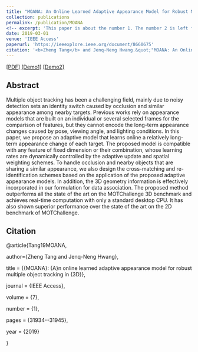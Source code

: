 ```yaml
---
title: "MOANA: An Online Learned Adaptive Appearance Model for Robust Multiple Object Tracking in 3D"
collection: publications
permalink: /publication/MOANA
<!-- excerpt: 'This paper is about the number 1. The number 2 is left for future work.' -->
date: 2019-03-01
venue: 'IEEE Access'
paperurl: 'https://ieeexplore.ieee.org/document/8660675'
citation: '<b>Zheng Tang</b> and Jenq-Neng Hwang.&quot;"MOANA: An Online Learned Adaptive Appearance Model for Robust Multiple Object Tracking in 3D".&quot;<i>IEEE Access</i>.&quot;vol. 7, no. 1, pp. 31934-31945.&quot;2019.'
---
```

[[PDF]](https://ieeexplore.ieee.org/document/8660675)
[[Demo1]](https://motchallenge.net/vis/PETS09-S2L2/MOANA)
[[Demo2]](https://motchallenge.net/vis/AVG-TownCentre/MOANA)


## Abstract
Multiple object tracking has been a challenging field, mainly due to noisy detection sets an identity switch caused by occlusion and similar appearance among nearby targets. Previous works rely on appearance models that are built on an individual or several selected frames for the comparison of features, but they cannot encode the long-term appearance changes caused by pose, viewing angle, and lighting conditions. In this paper, we propose an adaptive model that learns online a relatively long-term appearance change of each target. The proposed model is compatible with any feature of fixed dimension or their combination, whose learning rates are dynamically controlled by the adaptive update and spatial weighting schemes. To handle occlusion and nearby objects that are sharing a similar appearance, we also design the cross-matching and re-identification schemes based on the application of the proposed adaptive appearance models. In addition, the 3D geometry information is effectively incorporated in our formulation for data association. The proposed method outperforms all the state of the art on the MOTChallenge 3D benchmark and achieves real-time computation with only a standard desktop CPU. It has also shown superior performance over the state of the art on the 2D benchmark of MOTChallenge.


## Citation
@article{Tang19MOANA,

author={Zheng Tang and Jenq-Neng Hwang},

title = {{MOANA}: {A}n online learned adaptive appearance model for robust multiple object tracking in {3D}},

journal = {IEEE Access},

volume = {7},

number = {1},

pages = {31934--31945},

year = {2019}

}